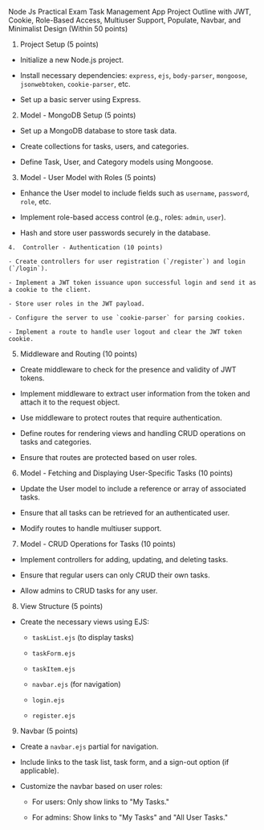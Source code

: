 Node Js Practical Exam
Task Management App Project Outline with JWT, Cookie, Role-Based Access, Multiuser Support, Populate, Navbar, and Minimalist Design (Within 50 points)



1.  Project Setup (5 points) 

   - Initialize a new Node.js project.

   - Install necessary dependencies: `express`, `ejs`, `body-parser`, `mongoose`, `jsonwebtoken`, `cookie-parser`, etc.

   - Set up a basic server using Express.



2.  Model - MongoDB Setup (5 points) 

   - Set up a MongoDB database to store task data.

   - Create collections for tasks, users, and categories.

   - Define Task, User, and Category models using Mongoose.



3.  Model - User Model with Roles (5 points) 

   - Enhance the User model to include fields such as `username`, `password`, `role`, etc.

   - Implement role-based access control (e.g., roles: `admin`, `user`).

   - Hash and store user passwords securely in the database.



    4.  Controller - Authentication (10 points) 

    - Create controllers for user registration (`/register`) and login (`/login`).

    - Implement a JWT token issuance upon successful login and send it as a cookie to the client.

    - Store user roles in the JWT payload.

    - Configure the server to use `cookie-parser` for parsing cookies.

    - Implement a route to handle user logout and clear the JWT token cookie.



5.  Middleware and Routing (10 points) 

   - Create middleware to check for the presence and validity of JWT tokens.

   - Implement middleware to extract user information from the token and attach it to the request object.

   - Use middleware to protect routes that require authentication.

   - Define routes for rendering views and handling CRUD operations on tasks and categories.

   - Ensure that routes are protected based on user roles.



6.  Model - Fetching and Displaying User-Specific Tasks (10 points) 

   - Update the User model to include a reference or array of associated tasks.

   - Ensure that all tasks can be retrieved for an authenticated user.

   - Modify routes to handle multiuser support.



7.  Model - CRUD Operations for Tasks (10 points) 

   - Implement controllers for adding, updating, and deleting tasks.

   - Ensure that regular users can only CRUD their own tasks.

   - Allow admins to CRUD tasks for any user.



8.  View Structure (5 points) 

   - Create the necessary views using EJS:

     - `taskList.ejs` (to display tasks)

     - `taskForm.ejs`

     - `taskItem.ejs`

     - `navbar.ejs` (for navigation)

     - `login.ejs`

     - `register.ejs`



9.  Navbar (5 points) 

   - Create a `navbar.ejs` partial for navigation.

   - Include links to the task list, task form, and a sign-out option (if applicable).

   - Customize the navbar based on user roles:

     - For users: Only show links to "My Tasks."

     - For admins: Show links to "My Tasks" and "All User Tasks."
